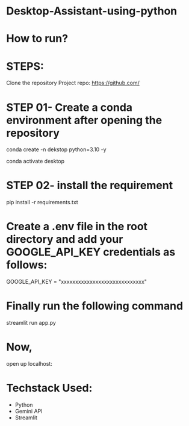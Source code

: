 # Desktop-Assistant-using-python

# How to run?

# STEPS:

 Clone the repository
Project repo: https://github.com/

# STEP 01- Create a conda environment after opening the repository

conda create -n dekstop python=3.10 -y

conda activate desktop

# STEP 02- install the requirement

pip install -r requirements.txt

# Create a .env file in the root directory and add your GOOGLE_API_KEY credentials as follows:

GOOGLE_API_KEY = "xxxxxxxxxxxxxxxxxxxxxxxxxxxxx"

# Finally run the following command
streamlit run app.py

# Now,
open up localhost:

# Techstack Used:
- Python
- Gemini API
- Streamlit